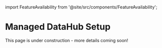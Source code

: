 import FeatureAvailability from '@site/src/components/FeatureAvailability';

# Managed DataHub Setup

<FeatureAvailability saasOnly />

This page is under construction - more details coming soon!